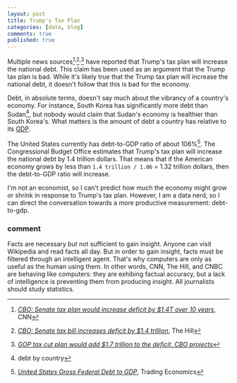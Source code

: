 ```yaml
---
layout: post
title: Trump's Tax Plan
categories: [data, blog]
comments: true
published: true
---
```


Multiple news sources[^1]<sup>,</sup>[^2]<sup>,</sup>[^3] have reported that Trump's tax plan will increase the national debt. This claim has been used as an argument that the Trump tax plan is bad. While it's likely true that the Trump tax plan will increase the national debt, it doesn't follow that this is bad for the economy.

Debt, in absolute terms, doesn't say much about the vibrancy of a country's economy. For instance, South Korea has significantly more debt than Sudan[^4], but nobody would claim that Sudan's economy is healthier than South Korea's. What matters is the amount of debt a country has relative to its [GDP](https://en.wikipedia.org/wiki/Gross_domestic_product).

The United States currently has debt-to-GDP ratio of about 106%[^5]. The Congressional Budget Office estimates that Trump's tax plan will increase the national debt by 1.4 trillion dollars. That means that if the American economy grows by less than `1.4 trillion / 1.06` = 1.32 trillion dollars, then the debt-to-GDP ratio will increase.

I'm not an economist, so I can't predict how much the economy might grow or shrink in response to Trump's tax plan. However, I am a data nerd, so I can direct the conversation towards a more productive measurement: debt-to-gdp.

### comment

Facts are necessary but not sufficient to gain insight. Anyone can visit Wikipedia and read facts all day. But in order to gain insight, facts must be filtered through an intelligent agent. That's why computers are only as useful as the human using them. In other words, CNN, The Hill, and CNBC are behaving like computers: they are exhibing factual accuracy, but a lack of intelligence is preventing them from producing insight. All journalists should study statistics.


[^1]: [*CBO: Senate tax plan would increase deficit by $1.4T over 10 years*](http://www.cnn.com/2017/11/27/politics/cbo-score-senate-tax/index.html), CNN
[^2]: [*CBO: Senate tax bill increases deficit by $1.4 trillion*](http://thehill.com/blogs/floor-action/senate/362905-cbo-senate-tax-bill-increases-deficit-by-14-trillion), The Hill
[^3]: [*GOP tax cut plan would add $1.7 trillion to the deficit, CBO projects*](https://www.cnbc.com/2017/11/08/house-tax-reform-plan-would-raise-deficit-by-1-point-7-trillion-cbo.html)
[^4]: debt by country
[^5]: [*United States Gross Federal Debt to GDP*](https://tradingeconomics.com/united-states/government-debt-to-gdp), Trading Economics